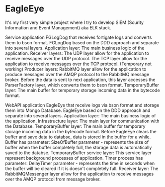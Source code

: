 # EagleEye
It's my first very simple project where I try to develop SIEM (Scurity Information and Event Management) aka ELK stack.

Service application FGLogDog that receives fortigate logs and converts them to bson format.
FGLogDog based on the DDD approach and separate into several layers.
Application layer:
	The main business logic of the application.
Receiver layers:
	The UDP layer allow for the application to receive messages over the UDP protocol.
	The TCP layer allow for the application to receive messages over the TCP protocol. (Temporary not working)
Producer layers:
	RabbitMQ layer allow for the application to produce messages over the AMQP protocol to the RabbitMQ message broker.
	Before the data is sent to next application, this layer accesses the ParserFactory layer,
	which converts them to bson format.
TemporaryBuffer layer:
	The main buffer for temporary storage incoming data in the bytecode format.

WebAPI application EagleEye that receive logs via bson format and storage them into Mongo Database.
EagleEye based on the DDD approach and separate into several layers.
Application layer:
	The main business logic of the application.
Infrastructure layer:
	The main layer for communication with the Database.
TemporaryBuffer layer:
	The main buffer for temporary storage incoming data in the bytecode format.
	Before EagleEye clears the buffer and save data to databse, data is stored in the buffer for a while.
	Buffer has parameter:
	SizeOfBuffer parameter - represents the size of buffer when the buffer completely full,
	the storage data is automatically saved to the databse.
TemporaryBuffer service layer:
	This service layer represent background processes of application.
	Timer process has parameter:
	DelayTimer parameter - represents the time in seconds when the buffer will be cleared if it is doesn't completely full.
Receiver layer:
	The RabbitMQMessenger layer allow for the application to receive messages over the AMQP protocol from message broker.
